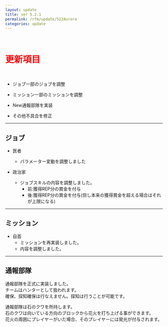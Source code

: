 ```yaml
---
layout: update
title: ver 5.2.1
permalink: /rfm/update/522Aurora
categories: update 
---
```



<br>
<h1 id="1"><font color="red">更新項目</font></h1><br>


+ <span class="green-badge">ジョブ</span>一部のジョブを調整    

+ <span class="green-badge">ミッション</span>一部のミッションを調整           
  
+ <span class="blue-badge">New</span>通報部隊を実装           

+ <span class="red-badge">その他</span>不具合を修正           

  
-----------------------------------------------------  
## ジョブ          

+  医者  
   +  パラメーター変動を調整しました
   
   
+  政治家    
   +  ジョブスキルの内容を調整しました。
      + 前:獲得REP分の賞金を付与  
      + 後:獲得REP分の賞金を付与(但し本来の獲得賞金を超える場合はそれが上限になる)    


-----------------------------------------------------  
## ミッション        


+  自首  
   +  ミッションを再実装しました。
   +  内容を調整しました。
   
   
-----------------------------------------------------  
## 通報部隊  

通報部隊を正式に実装しました。  
チームはハンターとして扱われます。  
確保、探知確保は行なえません。探知は行うことが可能です。    

通報部隊は石のクワを所持します。  
石のクワは向いている方向のブロックから花火を打ち上げる事ができます。  
花火の周囲にプレイヤーがいた場合、そのプレイヤーには発光が付与されます。  



